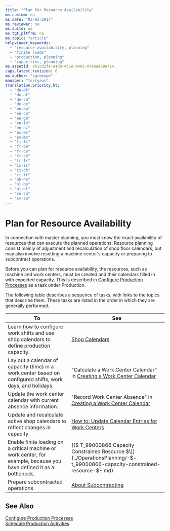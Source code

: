 ```yaml
---
title: "Plan for Resource Availability"
ms.custom: na
ms.date: "03-03-2017"
ms.reviewer: na
ms.suite: na
ms.tgt_pltfrm: na
ms.topic: "article"
helpviewer_keywords: 
  - "resource availability, planning"
  - "finite loads"
  - "production, planning"
  - "capacities, planning"
ms.assetid: 9b1cd2fe-41d8-4c1e-9405-97e4a489a714
caps.latest.revision: 6
ms.author: "sgroespe"
manager: "terryaus"
translation.priority.ht: 
  - "da-dk"
  - "de-at"
  - "de-ch"
  - "de-de"
  - "en-au"
  - "en-ca"
  - "en-gb"
  - "en-in"
  - "en-nz"
  - "es-es"
  - "es-mx"
  - "fi-fi"
  - "fr-be"
  - "fr-ca"
  - "fr-ch"
  - "fr-fr"
  - "is-is"
  - "it-ch"
  - "it-it"
  - "nb-no"
  - "nl-be"
  - "nl-nl"
  - "ru-ru"
  - "sv-se"
---
```

# Plan for Resource Availability
In connection with master planning, you must know the exact availability of resources that can execute the planned operations. Resource planning consist mainly of adjustment and recalculation of shop floor calendars, but may also involve resetting a machine center's capacity or preparing to subcontract operations.  
  
 Before you can plan for resource availability, the resources, such as machine and work centers, must be created and their calendars filled in with expected capacity. This is described in [Configure Production Processes](../Production/configure-production-processes.md) as a task under Production.  
  
 The following table describes a sequence of tasks, with links to the topics that describe them. These tasks are listed in the order in which they are generally performed.  
  
|**To**|**See**|  
|------------|-------------|  
|Learn how to configure work shifts and use shop calendars to define production capacity.|[Shop Calendars](../OperationsPlanning/shop-calendars.md)|  
|Lay out a calendar of capacity \(time\) in a work center based on configured shifts, work days, and holidays.|"Calculate a Work Center Calendar" in [Creating a Work Center Calendar](../OperationsPlanning/how-to-create-work-center-calendars.md)|  
|Update the work center calendar with current absence information.|"Record Work Center Absence" in [Creating a Work Center Calendar](../OperationsPlanning/how-to-create-work-center-calendars.md)|  
|Update and recalculate active shop calendars to reflect changes in capacity.|[How to: Update Calendar Entries for Work Centers](../OperationsPlanning/how-to-update-calendar-entries-for-work-centers.md)|  
|Enable finite loading on a critical machine or work center, for example, because you have defined it as a bottleneck.|[\($ T\_99000866 Capacity Constrained Resource $\)](../OperationsPlanning/-$-t_99000866-capacity-constrained-resource-$-.md)|  
|Prepare subcontracted operations|[About Subcontracting](../OperationsPlanning/about-subcontracting.md)|  
  
## See Also  
 [Configure Production Processes](../Production/configure-production-processes.md)   
 [Schedule Production Activities](../Production/schedule-production-activities.md)